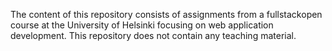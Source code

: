 The content of this repository consists of assignments from a fullstackopen course at the University of Helsinki focusing on web application development. This repository does not contain any teaching material.
